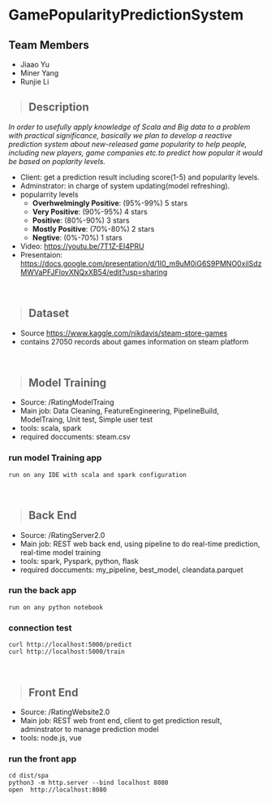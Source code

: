 # GamePopularityPredictionSystem
## Team Members
- Jiaao Yu
- Miner Yang
- Runjie Li


> ## Description
_In order to usefully apply knowledge of Scala and Big data to a problem with practical significance, basically we plan to develop a reactive prediction system about new-released game popularity to help people, including new players, game companies etc.to predict how popular it would be based on poplarity levels._
- Client: get a prediction result including score(1-5) and popularity levels. 
- Adminstrator: in charge of system updating(model refreshing).
- popularrity levels
  - **Overhwelmingly Positive**: (95%-99%) 5 stars
  - **Very Positive**: (90%-95%) 4 stars
  - **Positive**: (80%-90%) 3 stars
  - **Mostly Positive**: (70%-80%) 2 stars
  - **Negtive**: (0%-70%) 1 stars
- Video: https://youtu.be/7T1Z-EI4PRU
- Presentaion: https://docs.google.com/presentation/d/1I0_m9uM0iG6S9PMNO0xilSdzMWVaPFJFlovXNQxXB54/edit?usp=sharing
<p>&nbsp;</p>

> ## Dataset
-	Source https://www.kaggle.com/nikdavis/steam-store-games
-	contains 27050 records about games information on steam platform
<p>&nbsp;</p>

> ## Model Training
  - Source: /RatingModelTraing
  - Main job: Data Cleaning, FeatureEngineering, PipelineBuild, ModelTraing, Unit test, Simple user test
  - tools: scala, spark
  - required doccuments: steam.csv
  ### run model Training app
  ```
  run on any IDE with scala and spark configuration 
  ```
<p>&nbsp;</p>

> ## Back End
  - Source: /RatingServer2.0
  - Main job: REST web back end, using pipeline to do real-time prediction, real-time model training
  - tools: spark, Pyspark, python, flask
  - required doccuments: my_pipeline, best_model, cleandata.parquet
  ### run the back app
  ```
  run on any python notebook 
  ```
  ### connection test 
  ```
  curl http://localhost:5000/predict 
  curl http://localhost:5000/train
  ```
<p>&nbsp;</p>
  
> ## Front End
  - Source: /RatingWebsite2.0
  - Main job: REST web front end, client to get prediction result, adminstrator to manage prediction model
  - tools: node.js, vue
  ### run the front app
  ```
  cd dist/spa
  python3 -m http.server --bind localhost 8080
  open  http://localhost:8080
  ```
<p>&nbsp;</p>




